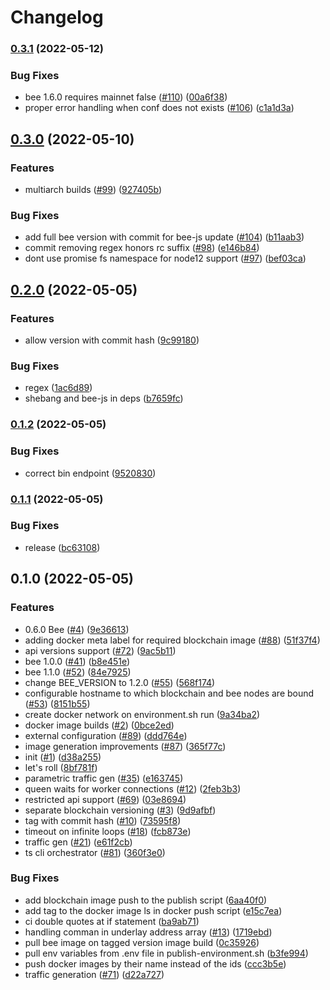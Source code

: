 # Changelog

### [0.3.1](https://www.github.com/ethersphere/bee-factory/compare/v0.3.0...v0.3.1) (2022-05-12)


### Bug Fixes

* bee 1.6.0 requires mainnet false ([#110](https://www.github.com/ethersphere/bee-factory/issues/110)) ([00a6f38](https://www.github.com/ethersphere/bee-factory/commit/00a6f38585a387a96c116a1a9bd9d2aae0f2ffb9))
* proper error handling when conf does not exists ([#106](https://www.github.com/ethersphere/bee-factory/issues/106)) ([c1a1d3a](https://www.github.com/ethersphere/bee-factory/commit/c1a1d3a885aa14adf89405d8b737272678e4e814))

## [0.3.0](https://www.github.com/ethersphere/bee-factory/compare/v0.2.0...v0.3.0) (2022-05-10)


### Features

* multiarch builds ([#99](https://www.github.com/ethersphere/bee-factory/issues/99)) ([927405b](https://www.github.com/ethersphere/bee-factory/commit/927405bab3cafd79b5b8f53039c49478a0aad01f))


### Bug Fixes

* add full bee version with commit for bee-js update ([#104](https://www.github.com/ethersphere/bee-factory/issues/104)) ([b11aab3](https://www.github.com/ethersphere/bee-factory/commit/b11aab3d3cf954b78405d64b8b5d929780948995))
* commit removing regex honors rc suffix ([#98](https://www.github.com/ethersphere/bee-factory/issues/98)) ([e146b84](https://www.github.com/ethersphere/bee-factory/commit/e146b8406b4b4f1fb25cd6b5c4320fb60785585b))
* dont use promise fs namespace for node12 support ([#97](https://www.github.com/ethersphere/bee-factory/issues/97)) ([bef03ca](https://www.github.com/ethersphere/bee-factory/commit/bef03cabc86716917c4b7d0047e7a96c47324058))

## [0.2.0](https://www.github.com/ethersphere/bee-factory/compare/v0.1.2...v0.2.0) (2022-05-05)


### Features

* allow version with commit hash ([9c99180](https://www.github.com/ethersphere/bee-factory/commit/9c99180aacc94a7e9fa0116812686766a29c0096))


### Bug Fixes

* regex ([1ac6d89](https://www.github.com/ethersphere/bee-factory/commit/1ac6d89815a29f0b319a7d2c16dbc31dbb554cfd))
* shebang and bee-js in deps ([b7659fc](https://www.github.com/ethersphere/bee-factory/commit/b7659fc8b4ebd5967470e7517ab2990086c72a54))

### [0.1.2](https://www.github.com/ethersphere/bee-factory/compare/v0.1.1...v0.1.2) (2022-05-05)


### Bug Fixes

* correct bin endpoint ([9520830](https://www.github.com/ethersphere/bee-factory/commit/952083001d3b1f858fd5102ba06a7121661bb15e))

### [0.1.1](https://www.github.com/ethersphere/bee-factory/compare/v0.1.0...v0.1.1) (2022-05-05)


### Bug Fixes

* release ([bc63108](https://www.github.com/ethersphere/bee-factory/commit/bc631084522abee182c1adb62022ed5adabebfc8))

## 0.1.0 (2022-05-05)


### Features

* 0.6.0 Bee ([#4](https://www.github.com/ethersphere/bee-factory/issues/4)) ([9e36613](https://www.github.com/ethersphere/bee-factory/commit/9e366130b81cb41fd3fcd2d7d3e09759777c15ec))
* adding docker meta label for required blockchain image ([#88](https://www.github.com/ethersphere/bee-factory/issues/88)) ([51f37f4](https://www.github.com/ethersphere/bee-factory/commit/51f37f402f692c977530698ead8046d977ae4649))
* api versions support ([#72](https://www.github.com/ethersphere/bee-factory/issues/72)) ([9ac5b11](https://www.github.com/ethersphere/bee-factory/commit/9ac5b11421982474e1fe0c23751f296b0f7113ee))
* bee 1.0.0 ([#41](https://www.github.com/ethersphere/bee-factory/issues/41)) ([b8e451e](https://www.github.com/ethersphere/bee-factory/commit/b8e451e57e7b095059aec0e51fca56ce377a4249))
* bee 1.1.0 ([#52](https://www.github.com/ethersphere/bee-factory/issues/52)) ([84e7925](https://www.github.com/ethersphere/bee-factory/commit/84e7925165fa3befa215151752696a93b59a0700))
* change BEE_VERSION to 1.2.0 ([#55](https://www.github.com/ethersphere/bee-factory/issues/55)) ([568f174](https://www.github.com/ethersphere/bee-factory/commit/568f17465ca64ff850a0a6a7de7d7ba7f5405b1f))
* configurable hostname to which blockchain and bee nodes are bound ([#53](https://www.github.com/ethersphere/bee-factory/issues/53)) ([8151b55](https://www.github.com/ethersphere/bee-factory/commit/8151b5597eaf79f3013d1f3bda841d4e7a7daf4b))
* create docker network on environment.sh run ([9a34ba2](https://www.github.com/ethersphere/bee-factory/commit/9a34ba2ff9056b964580fd63fcb00e0b043f9b80))
* docker image builds ([#2](https://www.github.com/ethersphere/bee-factory/issues/2)) ([0bce2ed](https://www.github.com/ethersphere/bee-factory/commit/0bce2ed4859468bd7e9180e9eb80488245bfa92f))
* external configuration ([#89](https://www.github.com/ethersphere/bee-factory/issues/89)) ([ddd764e](https://www.github.com/ethersphere/bee-factory/commit/ddd764e668f5f34b3aab02611e2a98e6f9e2f701))
* image generation improvements ([#87](https://www.github.com/ethersphere/bee-factory/issues/87)) ([365f77c](https://www.github.com/ethersphere/bee-factory/commit/365f77c1abfe15e9465574955652b02438e5641c))
* init ([#1](https://www.github.com/ethersphere/bee-factory/issues/1)) ([d38a255](https://www.github.com/ethersphere/bee-factory/commit/d38a2551a84cae433eb73a674c8f3e2c05989977))
* let's roll ([8bf781f](https://www.github.com/ethersphere/bee-factory/commit/8bf781f84af9eca0790fb60d9bd81f1d4e6fa89e))
* parametric traffic gen ([#35](https://www.github.com/ethersphere/bee-factory/issues/35)) ([e163745](https://www.github.com/ethersphere/bee-factory/commit/e16374583991930937bfd025678e1ca2e6c657b7))
* queen waits for worker connections ([#12](https://www.github.com/ethersphere/bee-factory/issues/12)) ([2feb3b3](https://www.github.com/ethersphere/bee-factory/commit/2feb3b35a7b3122715556752c46cddde410f89a1))
* restricted api support ([#69](https://www.github.com/ethersphere/bee-factory/issues/69)) ([03e8694](https://www.github.com/ethersphere/bee-factory/commit/03e8694d4c3b33b0da8c1486318154fec8b89de4))
* separate blockchain versioning ([#3](https://www.github.com/ethersphere/bee-factory/issues/3)) ([9d9afbf](https://www.github.com/ethersphere/bee-factory/commit/9d9afbfe25ff4765373114a73dd5081d5105bad4))
* tag with commit hash ([#10](https://www.github.com/ethersphere/bee-factory/issues/10)) ([73595f8](https://www.github.com/ethersphere/bee-factory/commit/73595f86d0cd105967cd8daa38593670778f41c1))
* timeout on infinite loops ([#18](https://www.github.com/ethersphere/bee-factory/issues/18)) ([fcb873e](https://www.github.com/ethersphere/bee-factory/commit/fcb873ee5cfdd26c9463badb2b1d256dadaf8989))
* traffic gen ([#21](https://www.github.com/ethersphere/bee-factory/issues/21)) ([e61f2cb](https://www.github.com/ethersphere/bee-factory/commit/e61f2cb8a1fd3668b8f8e543b3c1052209e997da))
* ts cli orchestrator ([#81](https://www.github.com/ethersphere/bee-factory/issues/81)) ([360f3e0](https://www.github.com/ethersphere/bee-factory/commit/360f3e07c275cf187a85f351396900847195c63f))


### Bug Fixes

* add blockchain image push to the publish script ([6aa40f0](https://www.github.com/ethersphere/bee-factory/commit/6aa40f09f000be53d4ee3ef35349fd18316bf5db))
* add tag to the docker image ls in docker push script ([e15c7ea](https://www.github.com/ethersphere/bee-factory/commit/e15c7eabcac49f324c1332a7d6c53dfe61644942))
* ci double quotes at if statement ([ba9ab71](https://www.github.com/ethersphere/bee-factory/commit/ba9ab717ed2e8f803c45e4c51956e7fef71a9d42))
* handling comman in underlay address array ([#13](https://www.github.com/ethersphere/bee-factory/issues/13)) ([1719ebd](https://www.github.com/ethersphere/bee-factory/commit/1719ebda946e645c6da517d6448107ea41d97522))
* pull bee image on tagged version image build ([0c35926](https://www.github.com/ethersphere/bee-factory/commit/0c359264c686e12bdcd2331b14f2b63f0e4c16ac))
* pull env variables from .env file in publish-environment.sh ([b3fe994](https://www.github.com/ethersphere/bee-factory/commit/b3fe994fe07ed92297cc5371be2337f516d57661))
* push docker images by their name instead of the ids ([ccc3b5e](https://www.github.com/ethersphere/bee-factory/commit/ccc3b5eca6e388964b56ab570ed4b5535cafbed4))
* traffic generation ([#71](https://www.github.com/ethersphere/bee-factory/issues/71)) ([d22a727](https://www.github.com/ethersphere/bee-factory/commit/d22a727d2d0d68c511b8f34de2c153b87e6677d9))
